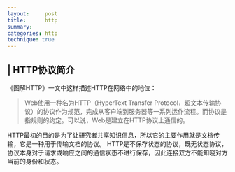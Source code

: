 ```yaml
---
layout:     post
title:      http
summary:     
categories: http
technique: true
---
```


## | HTTP协议简介

《图解HTTP》一文中这样描述HTTP在网络中的地位：
> Web使用一种名为HTTP（HyperText Transfer Protocol，超文本传输协议）的协议作为规范，完成从客户端到服务器等一系列运作流程。而协议是指规则的约定。可以说，Web是建立在HTTP协议上通信的。

HTTP最初的目的是为了让研究者共享知识信息，所以它的主要作用就是文档传输，它是一种用于传输文档的协议。
HTTP是不保存状态的协议，既无状态协议，协议本身对于请求或响应之间的通信状态不进行保存，因此连接双方不能知晓对方当前的身份和状态。